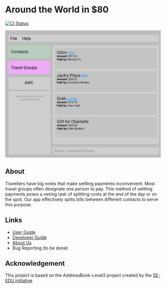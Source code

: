 # Around the World in $80
[![CI Status](https://github.com/AY2122S1-CS2103T-F13-1/tp/workflows/Java%20CI/badge.svg)](https://github.com/AY2122S1-CS2103T-F13-1/tp/actions)

![Ui](docs/images/Ui.png)

## About
Travellers have big notes that make settling payments inconvenient. Most travel groups often designate one person to pay. This method of settling payments poses a vexing task of splitting costs at the end of the day or on the spot. Our app effectively splits bills between different contacts to serve this purpose.

## Links
* [User Guide](https://ay2122s1-cs2103t-f13-1.github.io/tp/UserGuide.html)
* [Developer Guide](https://ay2122s1-cs2103t-f13-1.github.io/tp/DeveloperGuide.html)
* [About Us](https://ay2122s1-cs2103t-f13-1.github.io/tp/AboutUs.html)
* Bug Reporting (to be done)

## Acknowledgement
This project is based on the AddressBook-Level3 project created by the [SE-EDU initiative](https://se-education.org).
